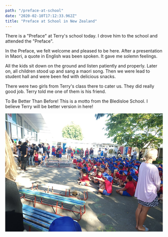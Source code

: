 ```yaml
---
path: "/preface-at-school"
date: "2020-02-10T17:12:33.962Z"
title: "Preface at School in New Zealand"
---
```

There is a "Preface" at Terry's school today. I drove him to the school and attended the "Preface".

In the Preface, we felt welcome and pleased to be here. After a presentation in Maori, a quote in English was been spoken. It gave me solemn feelings.

All the kids sit down on the ground and listen patiently and properly. Later on, all children stood up and sang a maori song. Then we were lead to student hall and were been fed with delicious snacks.

There were two girls from Terry's class there to cater us. They did really good job. Terry told me one of them is his friend.

To Be Better Than Before! This is a motto from the Bledisloe School. I believe Terry will be better version in here!

![Awesome image](./preface_1.jpg)